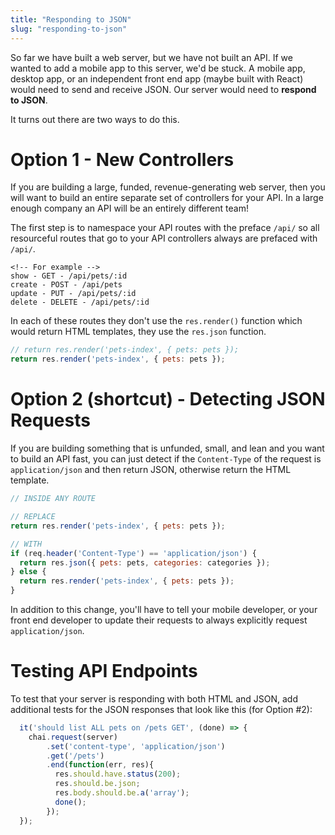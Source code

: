 ```yaml
---
title: "Responding to JSON"
slug: "responding-to-json"
---
```


So far we have built a web server, but we have not built an API. If we wanted to add a mobile app to this server, we'd be stuck. A mobile app, desktop app, or an independent front end app (maybe built with React) would need to send and receive JSON. Our server would need to **respond to JSON**.

It turns out there are two ways to do this.

# Option 1 - New Controllers

If you are building a large, funded, revenue-generating web server, then you will want to build an entire separate set of controllers for your API. In a large enough company an API will be an entirely different team!

The first step is to namespace your API routes with the preface `/api/` so all resourceful routes that go to your API controllers always are prefaced with `/api/`.

```
<!-- For example -->
show - GET - /api/pets/:id
create - POST - /api/pets
update - PUT - /api/pets/:id
delete - DELETE - /api/pets/:id
```

In each of these routes they don't use the `res.render()` function which would return HTML templates, they use the `res.json` function.

```js
// return res.render('pets-index', { pets: pets });
return res.render('pets-index', { pets: pets });
```

# Option 2 (shortcut) - Detecting JSON Requests

If you are building something that is unfunded, small, and lean and you want to build an API fast, you can just detect if the `Content-Type` of the request is `application/json` and then return JSON, otherwise return the HTML template.

```js
// INSIDE ANY ROUTE

// REPLACE
return res.render('pets-index', { pets: pets });

// WITH
if (req.header('Content-Type') == 'application/json') {
  return res.json({ pets: pets, categories: categories });
} else {
  return res.render('pets-index', { pets: pets });
}
```

In addition to this change, you'll have to tell your mobile developer, or your front end developer to update their requests to always explicitly request `application/json`.

# Testing API Endpoints

To test that your server is responding with both HTML and JSON, add additional tests for the JSON responses that look like this (for Option #2):

```js
  it('should list ALL pets on /pets GET', (done) => {
    chai.request(server)
        .set('content-type', 'application/json')
        .get('/pets')
        .end(function(err, res){
          res.should.have.status(200);
          res.should.be.json;
          res.body.should.be.a('array');
          done();
        });
  });
```
